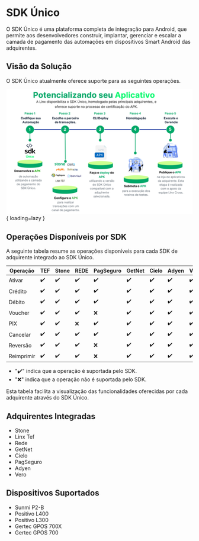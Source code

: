 # SDK Único

O SDK Único é uma plataforma completa de integração para Android, que permite aos desenvolvedores construir, implantar, gerenciar e escalar a camada de pagamento das automações em dispositivos Smart Android das adquirentes.
## Visão da Solução

O SDK Único atualmente oferece suporte para as seguintes operações.

![Visão da Solução](../assets/images/visao-solucao.png){ loading=lazy }


  [Visão da Solução]: assets/images/visao-solucao.png
  

## Operações Disponíveis por SDK

A seguinte tabela resume as operações disponíveis para cada SDK de adquirente integrado ao SDK Único.

| Operação   |TEF|Stone|REDE|PagSeguro| GetNet | Cielo | Adyen | Vero |
|------------|----|---|------|--|---|----|-----|----|
| Ativar     | ✔️ | ✔️ | ✔️ | ✔️ | ✔️ | ✔️ | ✔️  | ✔️ |  
| Crédito    | ✔️ | ✔️ | ✔️ | ✔️ | ✔️ | ✔️  | ✔️  | ✔️ |
| Débito     | ✔️ | ✔️ | ✔️ | ✔️ | ✔️ | ✔️ | ✔️  | ✔️ |
| Voucher    | ✔️ | ✔️ | ✔️ | ❌ | ✔️ | ✔️ | ✔️  | ✔️ |
| PIX        | ✔️ | ✔️ | ❌ | ✔️ | ✔️ | ✔️ | ✔️  | ✔️ |
| Cancelar   | ✔️ | ✔️ | ✔️ | ✔️ | ✔️ | ✔️ | ✔️  | ✔️ |
| Reversão   | ✔️ | ✔️ | ✔️ | ❌ | ✔️ | ✔️ | ✔️  | ✔️ |
| Reimprimir | ✔️ | ✔️ | ✔️ | ❌ | ✔️ | ✔️ | ✔️  | ✔️ |

- "✔️" indica que a operação é suportada pelo SDK.
- "❌" indica que a operação não é suportada pelo SDK.

Esta tabela facilita a visualização das funcionalidades oferecidas por cada adquirente através do SDK Único.

[Visão da Solução]: assets/images/visao-solucao.png


## Adquirentes Integradas

- Stone
- Linx Tef
- Rede
- GetNet
- Cielo
- PagSeguro
- Adyen
- Vero


## Dispositivos Suportados

- Sunmi P2-B
- Positivo L400
- Positivo L300
- Gertec GPOS 700X
- Gertec GPOS 700